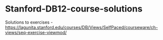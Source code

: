 # Stanford-DB12-course-solutions

Solutions to exercises - https://lagunita.stanford.edu/courses/DB/Views/SelfPaced/courseware/ch-views/seq-exercise-viewmod/
